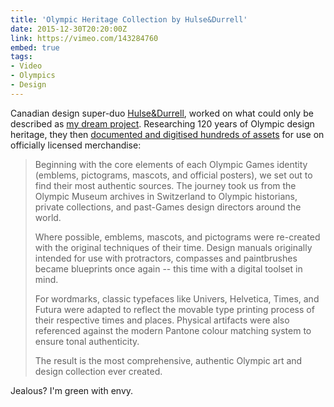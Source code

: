 ```yaml
---
title: 'Olympic Heritage Collection by Hulse&Durrell'
date: 2015-12-30T20:20:00Z
link: https://vimeo.com/143284760
embed: true
tags:
- Video
- Olympics
- Design
---
```

Canadian design super-duo [Hulse&Durrell][1], worked on what could only be described as [my dream project][2]. Researching 120 years of Olympic design heritage, they then [documented and digitised hundreds of assets][3] for use on officially licensed merchandise:

> Beginning with the core elements of each Olympic Games identity (emblems, pictograms, mascots, and official posters), we set out to find their most authentic sources. The journey took us from the Olympic Museum archives in Switzerland to Olympic historians, private collections, and past-Games design directors around the world.
>
> Where possible, emblems, mascots, and pictograms were re-created with the original techniques of their time. Design manuals originally intended for use with protractors, compasses and paintbrushes became blueprints once again -- this time with a digital toolset in mind.
>
> For wordmarks, classic typefaces like Univers, Helvetica, Times, and Futura were adapted to reflect the movable type printing process of their respective times and places. Physical artifacts were also referenced against the modern Pantone colour matching system to ensure tonal authenticity.
>
> The result is the most comprehensive, authentic Olympic art and design collection ever created.

Jealous? I'm green with envy.

[1]: http://hulsedurrell.com/
[2]: http://hulsedurrell.com/project/olympic-heritage-collection
[3]: http://www.underconsideration.com/brandnew/archives/new_name_logo_and_identity_for_olympic_heritage_collection_by_hulsedurrell.php
